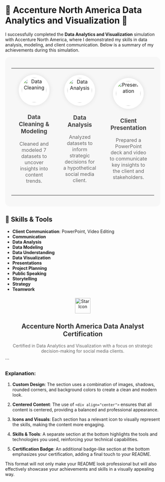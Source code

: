 # 🌟 Accenture North America Data Analytics and Visualization 🌟

I successfully completed the **Data Analytics and Visualization** simulation with Accenture North America, where I demonstrated my skills in data analysis, modeling, and client communication. Below is a summary of my achievements during this simulation.

<div align="center" style="padding: 20px; background-color: #f7f7f7; border-radius: 15px;">

<table style="width: 100%; border-collapse: collapse;">
  <tr>
    <td align="center" style="padding: 20px;">
      <img src="https://cdn-icons-png.flaticon.com/512/5143/5143301.png" width="80" height="80" alt="Data Cleaning" style="border-radius: 50%; background-color: #ffffff; padding: 10px; box-shadow: 0 0 15px rgba(0,0,0,0.1);"/>
      <h3 style="color: #444444;">Data Cleaning & Modeling</h3>
      <p style="color: #666666;">Cleaned and modeled 7 datasets to uncover insights into content trends.</p>
    </td>
    <td align="center" style="padding: 20px;">
      <img src="https://cdn-icons-png.flaticon.com/512/1484/1484907.png" width="80" height="80" alt="Data Analysis" style="border-radius: 50%; background-color: #ffffff; padding: 10px; box-shadow: 0 0 15px rgba(0,0,0,0.1);"/>
      <h3 style="color: #444444;">Data Analysis</h3>
      <p style="color: #666666;">Analyzed datasets to inform strategic decisions for a hypothetical social media client.</p>
    </td>
    <td align="center" style="padding: 20px;">
      <img src="https://cdn-icons-png.flaticon.com/512/2343/2343652.png" width="80" height="80" alt="Presentation" style="border-radius: 50%; background-color: #ffffff; padding: 10px; box-shadow: 0 0 15px rgba(0,0,0,0.1);"/>
      <h3 style="color: #444444;">Client Presentation</h3>
      <p style="color: #666666;">Prepared a PowerPoint deck and video to communicate key insights to the client and stakeholders.</p>
    </td>
  </tr>
</table>

</div>

## 🚀 Skills & Tools

- **Client Communication**: PowerPoint, Video Editing
- **Communication**
- **Data Analysis**
- **Data Modeling**
- **Data Understanding**
- **Data Visualization**
- **Presentations**
- **Project Planning**
- **Public Speaking**
- **Storytelling**
- **Strategy**
- **Teamwork**

<div align="center" style="margin-top: 20px;">
  <img src="https://www.theforage.com/dashboard" width="50" height="50" alt="Star Icon"/>
  <h2 style="color: #333333;">Accenture North America Data Analyst Certification</h2>
  <p style="color: #666666;">Certified in Data Analytics and Visualization with a focus on strategic decision-making for social media clients.</p>
</div>
```

### Explanation:

1. **Custom Design**: The section uses a combination of images, shadows, rounded corners, and background colors to create a clean and modern look.

2. **Centered Content**: The use of `<div align="center">` ensures that all content is centered, providing a balanced and professional appearance.

3. **Icons and Visuals**: Each section has a relevant icon to visually represent the skills, making the content more engaging.

4. **Skills & Tools**: A separate section at the bottom highlights the tools and technologies you used, reinforcing your technical capabilities.

5. **Certification Badge**: An additional badge-like section at the bottom emphasizes your certification, adding a final touch to your README.

This format will not only make your README look professional but will also effectively showcase your achievements and skills in a visually appealing way.

